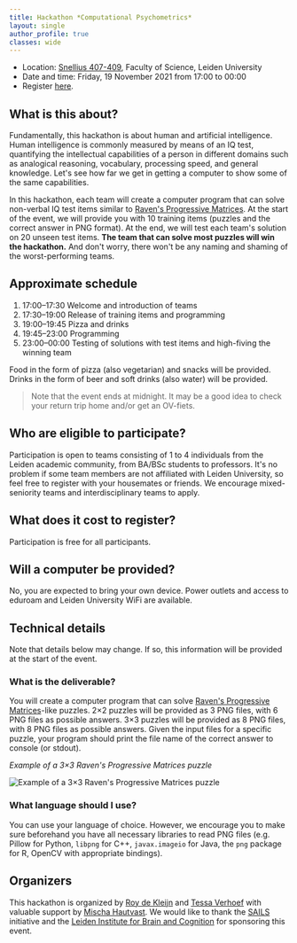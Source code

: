 ```yaml
---
title: Hackathon *Computational Psychometrics*
layout: single
author_profile: true
classes: wide
---
```


- Location: [Snellius 407-409](https://goo.gl/maps/2R1QxpEoGojjvriu7), Faculty of Science, Leiden University
- Date and time: Friday, 19 November 2021 from 17:00 to 00:00
- Register [here](https://forms.gle/NgPUYJFZ7BsdUaEW9).

## What is this about?
Fundamentally, this hackathon is about human and artificial intelligence. Human intelligence is commonly measured by means of an IQ test, quantifying the intellectual capabilities of a person in different domains such as analogical reasoning, vocabulary, processing speed, and general knowledge. Let's see how far we get in getting a computer to show some of the same capabilities.

In this hackathon, each team will create a computer program that can solve non-verbal IQ test items similar to [Raven's Progressive Matrices](https://en.wikipedia.org/wiki/Raven%27s_Progressive_Matrices). At the start of the event, we will provide you with 10 training items (puzzles and the correct answer in PNG format). At the end, we will test each team's solution on 20 unseen test items. **The team that can solve most puzzles will win the hackathon.** And don't worry, there won't be any naming and shaming of the worst-performing teams.

## Approximate schedule
1. 17:00–17:30 Welcome and introduction of teams
2. 17:30–19:00 Release of training items and programming
3. 19:00–19:45 Pizza and drinks
4. 19:45–23:00 Programming
5. 23:00–00:00 Testing of solutions with test items and high-fiving the winning team

Food in the form of pizza (also vegetarian) and snacks will be provided. Drinks in the form of beer and soft drinks (also water) will be provided. 

> Note that the event ends at midnight. It may be a good idea to check your return trip home and/or get an OV-fiets.

## Who are eligible to participate?
Participation is open to teams consisting of 1 to 4 individuals from the Leiden academic community, from BA/BSc students to professors. It's no problem if some team members are not affiliated with Leiden University, so feel free to register with your housemates or friends. We encourage mixed-seniority teams and interdisciplinary teams to apply.

## What does it cost to register?
Participation is free for all participants.

## Will a computer be provided?
No, you are expected to bring your own device. Power outlets and access to eduroam and Leiden University WiFi are available.


## Technical details

Note that details below may change. If so, this information will be provided at the start of the event.

### What is the deliverable?
You will create a computer program that can solve [Raven's Progressive Matrices](https://en.wikipedia.org/wiki/Raven%27s_Progressive_Matrices)-like puzzles. 2×2 puzzles will be provided as 3 PNG files, with 6 PNG files as possible answers. 3×3 puzzles will be provided as 8 PNG files, with 8 PNG files as possible answers. Given the input files for a specific puzzle, your program should print the file name of the correct answer to console (or stdout).

*Example of a 3×3 Raven's Progressive Matrices puzzle*

![Example of a 3×3 Raven's Progressive Matrices puzzle](https://www.iqmindware.com/wp-content/uploads/2012/10/RAPM1.jpg "Example of a 3×3 Raven's Progressive Matrices puzzle")

### What language should I use?
You can use your language of choice. However, we encourage you to make sure beforehand you have all necessary libraries to read PNG files (e.g. Pillow for Python, `libpng` for C++, `javax.imageio` for Java, the `png` package for R, OpenCV with appropriate bindings).


## Organizers
This hackathon is organized by [Roy de Kleijn](https://www.universiteitleiden.nl/en/staffmembers/roy-de-kleijn) and [Tessa Verhoef](https://www.universiteitleiden.nl/en/staffmembers/tessa-verhoef) with valuable support by [Mischa Hautvast](https://www.universiteitleiden.nl/medewerkers/mischa-hautvast). We would like to thank the [SAILS](https://www.universiteitleiden.nl/en/sails) initiative and the [Leiden Institute for Brain and Cognition](https://www.universiteitleiden.nl/en/social-behavioural-sciences/libc) for sponsoring this event.
